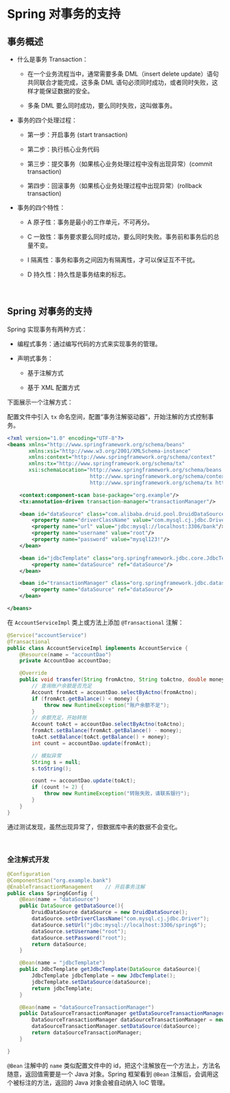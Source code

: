 # Spring 对事务的支持

## 事务概述

- 什么是事务 Transaction：
  
  - 在一个业务流程当中，通常需要多条 DML（insert delete update）语句共同联合才能完成，这多条 DML 语句必须同时成功，或者同时失败，这样才能保证数据的安全。
  
  - 多条 DML 要么同时成功，要么同时失败，这叫做事务。

- 事务的四个处理过程：
  
  - 第一步：开启事务 (start transaction)
  
  - 第二步：执行核心业务代码
  
  - 第三步：提交事务（如果核心业务处理过程中没有出现异常）(commit transaction)
  
  - 第四步：回滚事务（如果核心业务处理过程中出现异常）(rollback transaction)

- 事务的四个特性：
  
  - A 原子性：事务是最小的工作单元，不可再分。
  
  - C 一致性：事务要求要么同时成功，要么同时失败。事务前和事务后的总量不变。
  
  - I 隔离性：事务和事务之间因为有隔离性，才可以保证互不干扰。
  
  - D 持久性：持久性是事务结束的标志。

&emsp;

## Spring 对事务的支持

Spring 实现事务有两种方式：

- 编程式事务：通过编写代码的方式来实现事务的管理。

- 声明式事务：
  
  - 基于注解方式
  
  - 基于 XML 配置方式

下面展示一个注解方式：

配置文件中引入 `tx` 命名空间，配置“事务注解驱动器”，开始注解的方式控制事务。

```xml
<?xml version="1.0" encoding="UTF-8"?>
<beans xmlns="http://www.springframework.org/schema/beans"
       xmlns:xsi="http://www.w3.org/2001/XMLSchema-instance"
       xmlns:context="http://www.springframework.org/schema/context"
       xmlns:tx="http://www.springframework.org/schema/tx"
       xsi:schemaLocation="http://www.springframework.org/schema/beans http://www.springframework.org/schema/beans/spring-beans.xsd
                           http://www.springframework.org/schema/context http://www.springframework.org/schema/context/spring-context.xsd
                           http://www.springframework.org/schema/tx http://www.springframework.org/schema/tx/spring-tx.xsd">

    <context:component-scan base-package="org.example"/>
    <tx:annotation-driven transaction-manager="transactionManager"/>

    <bean id="dataSource" class="com.alibaba.druid.pool.DruidDataSource">
        <property name="driverClassName" value="com.mysql.cj.jdbc.Driver"/>
        <property name="url" value="jdbc:mysql://localhost:3306/bank"/>
        <property name="username" value="root"/>
        <property name="password" value="mysql123!"/>
    </bean>

    <bean id="jdbcTemplate" class="org.springframework.jdbc.core.JdbcTemplate">
        <property name="dataSource" ref="dataSource"/>
    </bean>

    <bean id="transactionManager" class="org.springframework.jdbc.datasource.DataSourceTransactionManager">
        <property name="dataSource" ref="dataSource"/>
    </bean>

</beans>
```

在 `AccountServiceImpl` 类上或方法上添加 `@Transactional` 注解：

```java
@Service("accountService")
@Transactional
public class AccountServiceImpl implements AccountService {
    @Resource(name = "accountDao")
    private AccountDao accountDao;

    @Override
    public void transfer(String fromActno, String toActno, double money) {
        // 查询账户余额是否充足
        Account fromAct = accountDao.selectByActno(fromActno);
        if (fromAct.getBalance() < money) {
            throw new RuntimeException("账户余额不足");
        }
        // 余额充足，开始转账
        Account toAct = accountDao.selectByActno(toActno);
        fromAct.setBalance(fromAct.getBalance() - money);
        toAct.setBalance(toAct.getBalance() + money);
        int count = accountDao.update(fromAct);

        // 模拟异常
        String s = null;
        s.toString();

        count += accountDao.update(toAct);
        if (count != 2) {
            throw new RuntimeException("转账失败，请联系银行");
        }
    }
}
```

通过测试发现，虽然出现异常了，但数据库中表的数据不会变化。

&emsp;

### 全注解式开发

```java
@Configuration
@ComponentScan("org.example.bank")
@EnableTransactionManagement    // 开启事务注解
public class Spring6Config {
    @Bean(name = "dataSource")
    public DataSource getDataSource(){
        DruidDataSource dataSource = new DruidDataSource();
        dataSource.setDriverClassName("com.mysql.cj.jdbc.Driver");
        dataSource.setUrl("jdbc:mysql://localhost:3306/spring6");
        dataSource.setUsername("root");
        dataSource.setPassword("root");
        return dataSource;
    }

    @Bean(name = "jdbcTemplate")
    public JdbcTemplate getJdbcTemplate(DataSource dataSource){
        JdbcTemplate jdbcTemplate = new JdbcTemplate();
        jdbcTemplate.setDataSource(dataSource);
        return jdbcTemplate;
    }

    @Bean(name = "dataSourceTransactionManager")
    public DataSourceTransactionManager getDataSourceTransactionManager(DataSource dataSource){
        DataSourceTransactionManager dataSourceTransactionManager = new DataSourceTransactionManager();
        dataSourceTransactionManager.setDataSource(dataSource);
        return dataSourceTransactionManager;
    }

}
```

`@Bean` 注解中的 `name` 类似配置文件中的 id，把这个注解放在一个方法上，方法名随意，返回值需要是一个 Java 对象。Spring 框架看到 `@Bean` 注解后，会调用这个被标注的方法，返回的 Java 对象会被自动纳入 IoC 管理。
